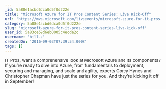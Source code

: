 ```yaml
---
_id: 5a88e1acbd6dca0d5f0d222e
title: "Microsoft Azure for IT Pros Content Series: Live Kick-Off"
url: 'https://mva.microsoft.com/liveevents/microsoft-azure-for-it-pros-content-series-live-kick-off'
category: 5a88e1acbd6dca0d5f0d222e
slug: 'microsoft-azure-for-it-pros-content-series-live-kick-off'
user_id: 5a83ce59d6eb0005c4ecda2c
username: 'bill-s'
createdOn: '2016-09-03T07:39:54.000Z'
tags: []
---
```


IT Pros, want a comprehensive look at Microsoft Azure and its components? If you’re ready to dive into Azure, from fundamentals to deployment, securing and managing, and scale and agility, experts Corey Hynes and Christopher Chapman have just the series for you. And they’re kicking it off in September!

